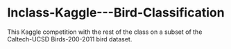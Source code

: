# Inclass-Kaggle---Bird-Classification
This Kaggle competition with the rest of the class on a subset of the Caltech-UCSD Birds-200-2011 bird dataset.
